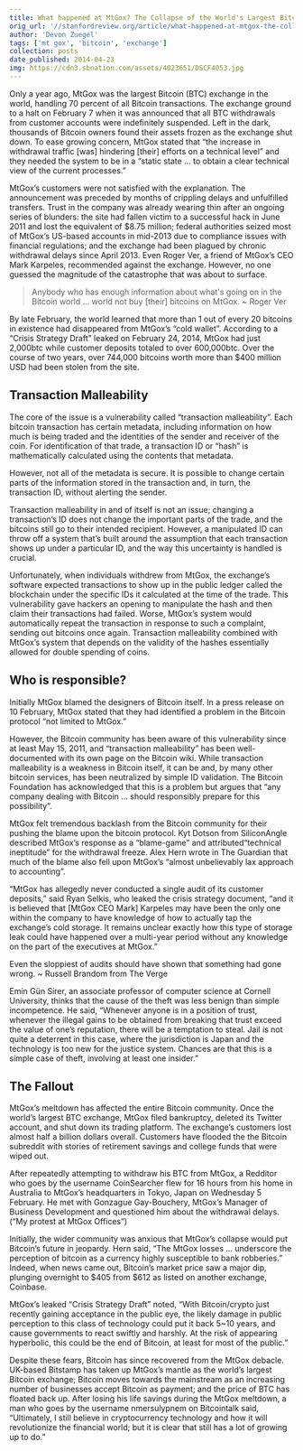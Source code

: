 ```yaml
---
title: What happened at MtGox? The Collapse of the World's Largest Bitcoin Exchange
orig_url: '//stanfordreview.org/article/what-happened-at-mtgox-the-collapse-of-the-worlds-largest-bitcoin-exchange/'
author: 'Devon Zuegel'
tags: ['mt gox', 'bitcoin', 'exchange']
collection: posts
date_published: 2014-04-23
img: https://cdn3.sbnation.com/assets/4023651/DSCF4053.jpg
---
```


Only a year ago, MtGox was the largest Bitcoin (BTC) exchange in the world, handling 70 percent of all Bitcoin transactions. The exchange ground to a halt on February 7 when it was announced that all BTC withdrawals from customer accounts were indefinitely suspended. Left in the dark, thousands of Bitcoin owners found their assets frozen as the exchange shut down. To ease growing concern, MtGox stated that “the increase in withdrawal traffic [was] hindering [their] efforts on a technical level” and they needed the system to be in a “static state ... to obtain a clear technical view of the current processes.”

MtGox’s customers were not satisfied with the explanation. The announcement was preceded by months of crippling delays and unfulfilled transfers. Trust in the company was already wearing thin after an ongoing series of blunders: the site had fallen victim to a successful hack in June 2011 and lost the equivalent of $8.75 million; federal authorities seized most of MtGox’s US-based accounts in mid-2013 due to compliance issues with financial regulations; and the exchange had been plagued by chronic withdrawal delays since April 2013. Even Roger Ver, a friend of MtGox’s CEO Mark Karpeles, recommended against the exchange. However, no one guessed the magnitude of the catastrophe that was about to surface.

> Anybody who has enough information about what's going on in the Bitcoin world ... world not buy [their] bitcoins on MtGox.   ~ Roger Ver

By late February, the world learned that more than 1 out of every 20 bitcoins in existence had disappeared from MtGox’s “cold wallet”. According to a “Crisis Strategy Draft” leaked on February 24, 2014, MtGox had just 2,000btc while customer deposits totaled to over 600,000btc. Over the course of two years, over 744,000 bitcoins worth more than $400 million USD had been stolen from the site.

## Transaction Malleability

The core of the issue is a vulnerability called “transaction malleability”. Each bitcoin transaction has certain metadata, including information on how much is being traded and the identities of the sender and receiver of the coin. For identification of that trade, a transaction ID or “hash” is mathematically calculated using the contents that metadata.

However, not all of the metadata is secure. It is possible to change certain parts of the information stored in the transaction and, in turn, the transaction ID, without alerting the sender.

Transaction malleability in and of itself is not an issue; changing a transaction’s ID does not change the important parts of the trade, and the bitcoins still go to their intended recipient. However, a manipulated ID can throw off a system that’s built around the assumption that each transaction shows up under a particular ID, and the way this uncertainty is handled is crucial.

Unfortunately, when individuals withdrew from MtGox, the exchange’s software expected transactions to show up in the public ledger called the blockchain under the specific IDs it calculated at the time of the trade. This vulnerability gave hackers an opening to manipulate the hash and then claim their transactions had failed. Worse, MtGox’s system would automatically repeat the transaction in response to such a complaint, sending out bitcoins once again. Transaction malleability combined with MtGox’s system that depends on the validity of the hashes essentially allowed for double spending of coins.

## Who is responsible?

Initially MtGox blamed the designers of Bitcoin itself. In a press release on 10 February, MtGox stated that they had identified a problem in the Bitcoin protocol “not limited to MtGox.”

However, the Bitcoin community has been aware of this vulnerability since at least May 15, 2011, and “transaction malleability” has been well-documented with its own page on the Bitcoin wiki. While transaction malleability is a weakness in Bitcoin itself, it can be and, by many other bitcoin services, has been neutralized by simple ID validation. The Bitcoin Foundation has acknowledged that this is a problem but argues that “any company dealing with Bitcoin … should responsibly prepare for this possibility”.

MtGox felt tremendous backlash from the Bitcoin community for their pushing the blame upon the bitcoin protocol. Kyt Dotson from SiliconAngle described MtGox’s response as a “blame-game” and attributed“technical ineptitude” for the withdrawal freeze. Alex Hern wrote in The Guardian that much of the blame also fell upon MtGox’s “almost unbelievably lax approach to accounting”.

“MtGox has allegedly never conducted a single audit of its customer deposits,” said Ryan Selkis, who leaked the crisis strategy document, “and it is believed that [MtGox CEO Mark] Karpeles may have been the only one within the company to have knowledge of how to actually tap the exchange’s cold storage. It remains unclear exactly how this type of storage leak could have happened over a multi-year period without any knowledge on the part of the executives at MtGox.”

Even the sloppiest of audits should have shown that something had gone wrong.  ~ Russell Brandom from The Verge

Emin Gün Sirer, an associate professor of computer science at Cornell University, thinks that the cause of the theft was less benign than simple incompetence. He said, “Whenever anyone is in a position of trust, whenever the illegal gains to be obtained from breaking that trust exceed the value of one’s reputation, there will be a temptation to steal. Jail is not quite a deterrent in this case, where the jurisdiction is Japan and the technology is too new for the justice system. Chances are that this is a simple case of theft, involving at least one insider.”

## The Fallout

MtGox’s meltdown has affected the entire Bitcoin community. Once the world’s largest BTC exchange, MtGox filed bankruptcy, deleted its Twitter account, and shut down its trading platform. The exchange’s customers lost almost half a billion dollars overall. Customers have flooded the the Bitcoin subreddit with stories of retirement savings and college funds that were wiped out.

After repeatedly attempting to withdraw his BTC from MtGox, a Redditor who goes by the username CoinSearcher flew for 16 hours from his home in Australia to MtGox’s headquarters in Tokyo, Japan on Wednesday 5 February. He met with Gonzague Gay-Bouchery, MtGox’s Manager of Business Development and questioned him about the withdrawal delays. (“My protest at MtGox Offices”)

Initially, the wider community was anxious that MtGox’s collapse would put Bitcoin’s future in jeopardy. Hern said, “The MtGox losses … underscore the perception of bitcoin as a currency highly susceptible to bank robberies.” Indeed, when news came out, Bitcoin’s market price saw a major dip, plunging overnight to $405 from $612 as listed on another exchange, Coinbase.

MtGox’s leaked “Crisis Strategy Draft” noted, “With Bitcoin/crypto just recently gaining acceptance in the public eye, the likely damage in public perception to this class of technology could put it back 5~10 years, and cause governments to react swiftly and harshly. At the risk of appearing hyperbolic, this could be the end of Bitcoin, at least for most of the public.”

Despite these fears, Bitcoin has since recovered from the MtGox debacle. UK-based Bitstamp has taken up MtGox’s mantle as the world’s largest Bitcoin exchange; Bitcoin moves towards the mainstream as an increasing number of businesses accept Bitcoin as payment; and the price of BTC has floated back up. After losing his life savings during the MtGox meltdown, a man who goes by the username nmersulypnem on Bitcointalk said, “Ultimately, I still believe in cryptocurrency technology and how it will revolutionize the financial world; but it is clear that still has a lot of growing up to do.”

